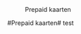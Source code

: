 <properties>
	<page>
		<title>Prepaid kaarten</title>
	</page>
	<menu>
		<position>Prepaid kaarten 
		<title>Introductie</title>
	</menu>
</properties>

#Prepaid kaarten#
<description>test
</description>
